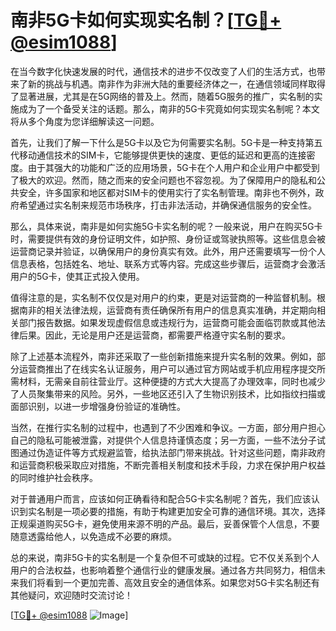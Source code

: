# 南非5G卡如何实现实名制？[[TG💪+ @esim1088](https://t.me/s/esim1088)]

在当今数字化快速发展的时代，通信技术的进步不仅改变了人们的生活方式，也带来了新的挑战与机遇。南非作为非洲大陆的重要经济体之一，在通信领域同样取得了显著进展，尤其是在5G网络的普及上。然而，随着5G服务的推广，实名制的实施成为了一个备受关注的话题。那么，南非的5G卡究竟如何实现实名制呢？本文将从多个角度为您详细解读这一问题。

首先，让我们了解一下什么是5G卡以及它为何需要实名制。5G卡是一种支持第五代移动通信技术的SIM卡，它能够提供更快的速度、更低的延迟和更高的连接密度。由于其强大的功能和广泛的应用场景，5G卡在个人用户和企业用户中都受到了极大的欢迎。然而，随之而来的安全问题也不容忽视。为了保障用户的隐私和公共安全，许多国家和地区都对SIM卡的使用实行了实名制管理。南非也不例外，政府希望通过实名制来规范市场秩序，打击非法活动，并确保通信服务的安全性。

那么，具体来说，南非是如何实施5G卡实名制的呢？一般来说，用户在购买5G卡时，需要提供有效的身份证明文件，如护照、身份证或驾驶执照等。这些信息会被运营商记录并验证，以确保用户的身份真实有效。此外，用户还需要填写一份个人信息表格，包括姓名、地址、联系方式等内容。完成这些步骤后，运营商才会激活用户的5G卡，使其正式投入使用。

值得注意的是，实名制不仅仅是对用户的约束，更是对运营商的一种监督机制。根据南非的相关法律法规，运营商有责任确保所有用户的信息真实准确，并定期向相关部门报告数据。如果发现虚假信息或违规行为，运营商可能会面临罚款或其他法律后果。因此，无论是用户还是运营商，都需要严格遵守实名制的要求。

除了上述基本流程外，南非还采取了一些创新措施来提升实名制的效果。例如，部分运营商推出了在线实名认证服务，用户可以通过官方网站或手机应用程序提交所需材料，无需亲自前往营业厅。这种便捷的方式大大提高了办理效率，同时也减少了人员聚集带来的风险。另外，一些地区还引入了生物识别技术，比如指纹扫描或面部识别，以进一步增强身份验证的准确性。

当然，在推行实名制的过程中，也遇到了不少困难和争议。一方面，部分用户担心自己的隐私可能被泄露，对提供个人信息持谨慎态度；另一方面，一些不法分子试图通过伪造证件等方式规避监管，给执法部门带来挑战。针对这些问题，南非政府和运营商积极采取应对措施，不断完善相关制度和技术手段，力求在保护用户权益的同时维护社会秩序。

对于普通用户而言，应该如何正确看待和配合5G卡实名制呢？首先，我们应该认识到实名制是一项必要的措施，有助于构建更加安全可靠的通信环境。其次，选择正规渠道购买5G卡，避免使用来源不明的产品。最后，妥善保管个人信息，不要随意透露给他人，以免造成不必要的麻烦。

总的来说，南非5G卡的实名制是一个复杂但不可或缺的过程。它不仅关系到个人用户的合法权益，也影响着整个通信行业的健康发展。通过各方共同努力，相信未来我们将看到一个更加完善、高效且安全的通信体系。如果您对5G卡实名制还有其他疑问，欢迎随时交流讨论！

[[TG💪+ @esim1088](https://t.me/s/esim1088) ![Image](https://i.postimg.cc/4NQfJmqS/Snipaste-2025-05-13-00-14-12.png)]